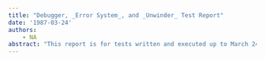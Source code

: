 ```yaml
---
title: "Debugger, _Error System_, and _Unwinder_ Test Report"
date: '1987-03-24'
authors: 
    - NA
abstract: "This report is for tests written and executed up to March 24, 1987 on the {$<$}Lyric{$>$}Basics{$>$}Full.Sysout generated 11-Mar-87. The following tests are for the integration of the new error system into the Interlisp environment."
---
```


